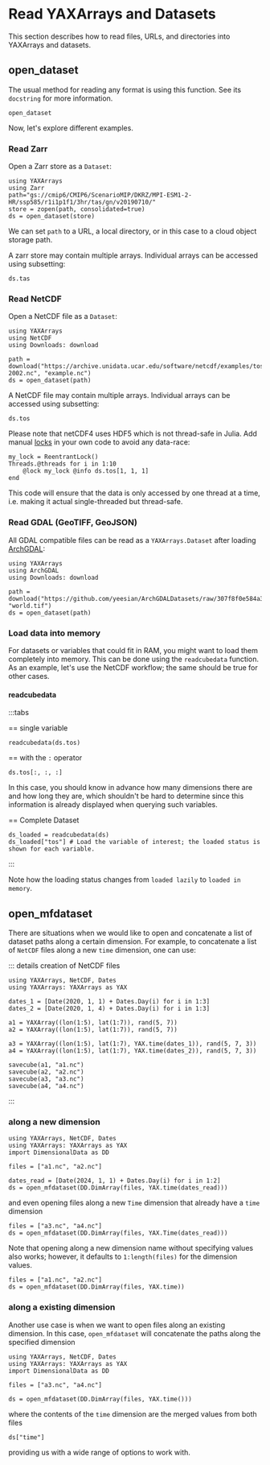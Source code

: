# Read YAXArrays and Datasets

This section describes how to read files, URLs, and directories into YAXArrays and datasets.

## open_dataset

The usual method for reading any format is using this function. See its `docstring` for more information.

````@docs
open_dataset
````

Now, let's explore different examples.

### Read Zarr

Open a Zarr store as a `Dataset`:

````@example read_zarr
using YAXArrays
using Zarr
path="gs://cmip6/CMIP6/ScenarioMIP/DKRZ/MPI-ESM1-2-HR/ssp585/r1i1p1f1/3hr/tas/gn/v20190710/"
store = zopen(path, consolidated=true)
ds = open_dataset(store)
````

We can set `path` to a URL, a local directory, or in this case to a cloud object storage path.

A zarr store may contain multiple arrays.
Individual arrays can be accessed using subsetting:

````@example read_zarr
ds.tas
````

### Read NetCDF

Open a NetCDF file as a `Dataset`:

````@example read_netcdf
using YAXArrays
using NetCDF
using Downloads: download

path = download("https://archive.unidata.ucar.edu/software/netcdf/examples/tos_O1_2001-2002.nc", "example.nc")
ds = open_dataset(path)
````

A NetCDF file may contain multiple arrays.
Individual arrays can be accessed using subsetting:

````@example read_netcdf
ds.tos
````

Please note that netCDF4 uses HDF5 which is not thread-safe in Julia.
Add manual [locks](https://docs.julialang.org/en/v1/manual/multi-threading/#man-using-locks) in your own code to avoid any data-race:

````@example read_netcdf
my_lock = ReentrantLock()
Threads.@threads for i in 1:10
    @lock my_lock @info ds.tos[1, 1, 1]
end
````

This code will ensure that the data is only accessed by one thread at a time, i.e. making it actual single-threaded but thread-safe.

### Read GDAL (GeoTIFF, GeoJSON)

All GDAL compatible files can be read as a `YAXArrays.Dataset` after loading [ArchGDAL](https://yeesian.com/ArchGDAL.jl/latest/):

````@example read_gdal
using YAXArrays
using ArchGDAL
using Downloads: download

path = download("https://github.com/yeesian/ArchGDALDatasets/raw/307f8f0e584a39a050c042849004e6a2bd674f99/gdalworkshop/world.tif", "world.tif")
ds = open_dataset(path)
````

### Load data into memory

For datasets or variables that could fit in RAM, you might want to load them completely into memory. This can be done using the `readcubedata` function. As an example, let's use the NetCDF workflow; the same should be true for other cases.

#### readcubedata

:::tabs

== single variable

```@example read_netcdf
readcubedata(ds.tos)
```

== with the `:` operator

```@example read_netcdf
ds.tos[:, :, :]
```

In this case, you should know in advance how many dimensions there are and how long they are, which shouldn't be hard to determine since this information is already displayed when querying such variables.

== Complete Dataset

```@example read_netcdf
ds_loaded = readcubedata(ds)
ds_loaded["tos"] # Load the variable of interest; the loaded status is shown for each variable.
```

:::

Note how the loading status changes from `loaded lazily` to `loaded in memory`.

## open_mfdataset

There are situations when we would like to open and concatenate a list of dataset paths along a certain dimension. For example, to concatenate a list of `NetCDF` files along a new `time` dimension, one can use:

::: details creation of NetCDF files

````@example open_list_netcdf
using YAXArrays, NetCDF, Dates
using YAXArrays: YAXArrays as YAX

dates_1 = [Date(2020, 1, 1) + Dates.Day(i) for i in 1:3]
dates_2 = [Date(2020, 1, 4) + Dates.Day(i) for i in 1:3]

a1 = YAXArray((lon(1:5), lat(1:7)), rand(5, 7))
a2 = YAXArray((lon(1:5), lat(1:7)), rand(5, 7))

a3 = YAXArray((lon(1:5), lat(1:7), YAX.time(dates_1)), rand(5, 7, 3))
a4 = YAXArray((lon(1:5), lat(1:7), YAX.time(dates_2)), rand(5, 7, 3))

savecube(a1, "a1.nc")
savecube(a2, "a2.nc")
savecube(a3, "a3.nc")
savecube(a4, "a4.nc")
````
:::

### along a new dimension

````@example open_list_netcdf
using YAXArrays, NetCDF, Dates
using YAXArrays: YAXArrays as YAX
import DimensionalData as DD

files = ["a1.nc", "a2.nc"]

dates_read = [Date(2024, 1, 1) + Dates.Day(i) for i in 1:2]
ds = open_mfdataset(DD.DimArray(files, YAX.time(dates_read)))
````

and even opening files along a new `Time` dimension that already have a `time` dimension

````@example open_list_netcdf
files = ["a3.nc", "a4.nc"]
ds = open_mfdataset(DD.DimArray(files, YAX.Time(dates_read)))
````

Note that opening along a new dimension name without specifying values also works; however, it defaults to `1:length(files)` for the dimension values.

````@example open_list_netcdf
files = ["a1.nc", "a2.nc"]
ds = open_mfdataset(DD.DimArray(files, YAX.time))
````

### along a existing dimension

Another use case is when we want to open files along an existing dimension. In this case, `open_mfdataset` will concatenate the paths along the specified dimension

````@example open_list_netcdf
using YAXArrays, NetCDF, Dates
using YAXArrays: YAXArrays as YAX
import DimensionalData as DD

files = ["a3.nc", "a4.nc"]

ds = open_mfdataset(DD.DimArray(files, YAX.time()))
````

where the contents of the `time` dimension are the merged values from both files

````@example open_list_netcdf
ds["time"]
````

providing us with a wide range of options to work with.
